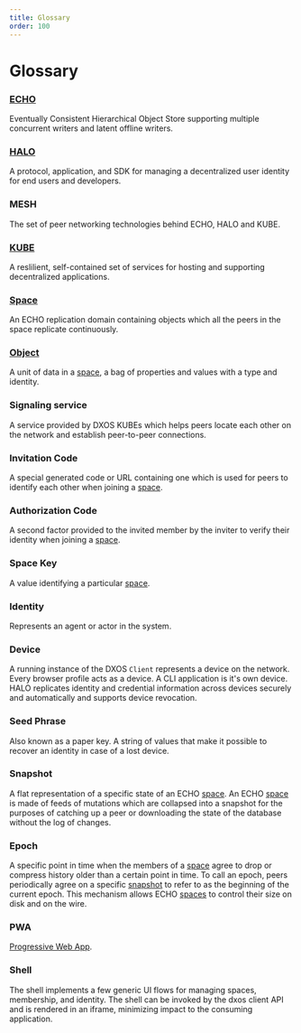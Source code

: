 ```yaml
---
title: Glossary
order: 100
---
```


# Glossary

### [ECHO](./platform/)

Eventually Consistent Hierarchical Object Store supporting multiple concurrent writers and latent offline writers.

### [HALO](./platform/halo.md)

A protocol, application, and SDK for managing a decentralized user identity for end users and developers.

### MESH

The set of peer networking technologies behind ECHO, HALO and KUBE.

### [KUBE](./platform/kube.md)

A reslilient, self-contained set of services for hosting and supporting decentralized applications.

### [Space](./platform.md/#spaces)

An ECHO replication domain containing objects which all the peers in the space replicate continuously.

### [Object](./platform/#objects)

A unit of data in a [space](#space), a bag of properties and values with a type and identity.

### Signaling service

A service provided by DXOS KUBEs which helps peers locate each other on the network and establish peer-to-peer connections.

### Invitation Code

A special generated code or URL containing one which is used for peers to identify each other when joining a [space](#space).

### Authorization Code

A second factor provided to the invited member by the inviter to verify their identity when joining a [space](#space).

### Space Key

A value identifying a particular [space](#space).

### Identity

Represents an agent or actor in the system.

### Device

A running instance of the DXOS `Client` represents a device on the network. Every browser profile acts as a device. A CLI application is it's own device. HALO replicates identity and credential information across devices securely and automatically and supports device revocation.

### Seed Phrase

Also known as a paper key. A string of values that make it possible to recover an identity in case of a lost device.

### Snapshot

A flat representation of a specific state of an ECHO [space](#space). An ECHO [space](#space) is made of feeds of mutations which are collapsed into a snapshot for the purposes of catching up a peer or downloading the state of the database without the log of changes.

### Epoch

A specific point in time when the members of a [space](#space) agree to drop or compress history older than a certain point in time. To call an epoch, peers periodically agree on a specific [snapshot](#snapshot) to refer to as the beginning of the current epoch. This mechanism allows ECHO [spaces](#space) to control their size on disk and on the wire.

### PWA

[Progressive Web App](https://en.wikipedia.org/wiki/Progressive_web_app).

### Shell

The shell implements a few generic UI flows for managing spaces, membership, and identity. The shell can be invoked by the dxos client API and is rendered in an iframe, minimizing impact to the consuming application.
